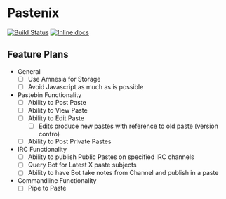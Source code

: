 # Pastenix

[![Build Status](https://api.travis-ci.org/redvers/pastenix.svg)](https://travis-ci.org/redvers/pastenix)
[![Inline docs](http://inch-ci.org/github/redvers/pastenix.svg)](http://inch-ci.org/github/redvers/pastenix)

## Feature Plans
- General
  - [ ] Use Amnesia for Storage
  - [ ] Avoid Javascript as much as is possible
- Pastebin Functionality
  - [ ] Ability to Post Paste
  - [ ] Ability to View Paste
  - [ ] Ability to Edit Paste
    - [ ] Edits produce new pastes with reference to old paste (version contro)
  - [ ] Ability to Post Private Pastes
- IRC Functionality
  - [ ] Ability to publish Public Pastes on specified IRC channels
  - [ ] Query Bot for Latest X paste subjects
  - [ ] Ability to have Bot take notes from Channel and publish in a paste
- Commandline Functionality
  - [ ] Pipe to Paste
